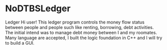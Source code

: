 # NoDTBSLedger
Ledger
Hi user! This ledger program controls the money flow status between people and people such like renting, borrowing, debt activities. The initial intend was to manage debt money between I and my roomates. Many language are accepted, I built the logic foundation in C++ and I will try to build a GUI.
